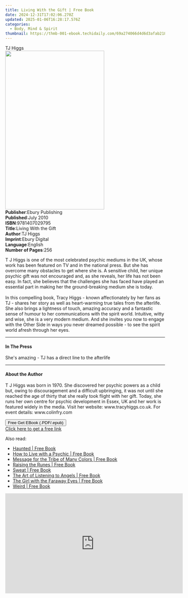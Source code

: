 ```yaml
---
title: Living With the Gift | Free Book
date: 2024-12-31T17:02:06.270Z
updated: 2025-01-06T16:28:17.576Z
categories:
  - Body, Mind & Spirit
thumbnail: https://thmb-001-ebook.techidaily.com/69a274066d4d6d3afab2181ed0ddea70517df963e47f1f322b7b7f159e5e444e.jpg
---
```

<main id="book-container">
  <div class="flex flex-col">
    <div class="book-brief flex-1 py-6 px-4 sm:p-6 md:py-10 md:px-8">
      <!-- brief-->
      <div class="book-brief-main">TJ Higgs</div>
    </div>
    <div
      class="book-meta-info flex-1 grid gap-4 col-start-1 col-end-3 row-start-1 sm:mb-6 sm:grid-cols-4 lg:gap-6 lg:col-start-2 lg:row-end-6 lg:row-span-6 lg:mb-0"
    >
      <div
        class="book-meta-info-left place-content-center mt-4 p-4 text-sm leading-6 col-start-2 col-span-2 dark:text-slate-400"
      >
        <img
          class="w-full h-500 object-cover rounded-lg sm:h-255 sm:col-span-2 lg:col-span-full"
          src="https://img-001-ebook.techidaily.com/db55b873be309b40ca42c9200793b5930ee90d7e591838e490a13c427a2cfef0.jpg"
          alt=""
          width="312"
          height="500"
        />
      </div>
      <div
        class="book-meta-info-right mt-2 col-start-1 row-start-2 col-span-3 self-center"
      >
        <!-- meta data  -->
        <div class="flex flex-col px-4 md:px-8">
          <div class="flex-1">
            <strong>Publisher</strong>:<span class="px-2"
              >Ebury Publishing</span
            >
          </div>
          <div class="flex-1">
            <strong>Published</strong>:<span class="px-2">July 2010</span>
          </div>
          <div class="flex-1">
            <strong>ISBN</strong>:<span class="px-2">9781407029795</span>
          </div>
          <div class="flex-1">
            <strong>Title</strong>:<span class="px-2"
              >Living With the Gift</span
            >
          </div>
          <div class="flex-1">
            <strong>Author</strong>:<span class="px-2">TJ Higgs</span>
          </div>
          <div class="flex-1">
            <strong>Imprint</strong>:<span class="px-2">Ebury Digital</span>
          </div>
          <div class="flex-1">
            <strong>Language</strong>:<span class="px-2">English</span>
          </div>
          <div class="flex-1">
            <strong>Number of Pages</strong>:<span class="px-2">256</span>
          </div>
        </div>
      </div>
    </div>
    <div class="book-description flex-1 py-6 px-4 sm:p-6 md:py-10 md:px-8">
      <div class="book-description-main">
        <div accordion-content="" id="description">
          <p>
            T J Higgs is one of the most celebrated psychic mediums in the UK,
            whose work has been featured on TV and in the national press. But
            she has overcome many obstacles to get where she is. A sensitive
            child, her unique psychic gift was not encouraged and, as she
            reveals, her life has not been easy. In fact, she believes that the
            challenges she has faced have played an essential part in making her
            the ground-breaking medium she is today.<br /><br />In this
            compelling book, Tracy Higgs - known affectionately by her fans as
            TJ - shares her story as well as heart-warming true tales from the
            afterlife. She also brings a lightness of touch, amazing accuracy
            and a fantastic sense of humour to her communications with the
            spirit world. Intuitive, witty and wise, she is a very modern
            medium. And she invites you now to engage with the Other Side in
            ways you never dreamed possible - to see the spirit world afresh
            through her eyes.
          </p>
        </div>
      </div>
    </div>
    <div class="book-excerpts flex-1 py-6 px-4 sm:p-6 md:py-10 md:px-8">
      <!-- excerpts-->
      <div class="book-excerpts-main">
        <hr />
        <h4 class="placeholder placeholder-heading">
          <span>In The Press</span>
        </h4>
        <p>She's amazing - TJ has a direct line to the afterlife</p>
      </div>
    </div>
    <div class="book-about-author flex-1 py-6 px-4 sm:p-6 md:py-10 md:px-8">
      <!-- about author-->
      <div class="book-main-author-main">
        <hr />
        <h4 class="placeholder placeholder-heading">
          <span>About the Author</span>
        </h4>
        <p>
          T J Higgs was born in 1970. She discovered her psychic powers as a
          child but, owing to discouragement and a difficult upbringing, it was
          not until she reached the age of thirty that she really took flight
          with her gift. Today, she runs her own centre for psychic development
          in Essex, UK and her work is featured widely in the media. Visit her
          website: www.tracyhiggs.co.uk. For event details: www.colinfry.com
        </p>
      </div>
    </div>
    <div class="book-free-get flex-1 py-6 px-4 sm:p-6 md:py-10 md:px-8">
      <button
        id="btn-free-get"
        class="bg-blue-500 hover:bg-blue-700 text-white font-bold py-2 px-4 rounded"
      >
        Free Get EBook (.PDF/.epub)
      </button>
      <div id="countdown-display" class="px-2 text-lg mt-2"></div>
      <a
        id="free-link"
        class="hidden bg-blue-500 hover:bg-blue-700 text-white font-bold py-2 px-4 rounded"
        href="https://www.ebooks.com/en-us/book/607518/living-with-the-gift/tj-higgs/"
        target="_blank"
        >Click here to get a free link</a
      >
    </div>
    <script>
      let countdownTime = 0;
      let countdownInterval = null;
      document
        .getElementById('btn-free-get')
        .addEventListener('click', startCountdown);
      function startCountdown() {
        countdownTime = new Date().getTime() + 60000 * 3;
        countdownInterval = setInterval(updateCountdown, 1000);
        document.getElementById('btn-free-get').disabled = true;
        document
          .getElementById('btn-free-get')
          .classList.add('bg-gray-500', 'cursor-not-allowed');
      }
      function updateCountdown() {
        let currentTime = new Date().getTime();
        let timeLeft = countdownTime - currentTime;
        let secondsLeft = Math.floor(timeLeft / 1000);
        document.getElementById('countdown-display').innerHTML =
          `Remaining time: ${secondsLeft} seconds.`;
        if (secondsLeft <= 0) {
          clearInterval(countdownInterval);
          document.getElementById('btn-free-get').classList.add('hidden');
          document.getElementById('free-link').classList.remove('hidden');
          document.getElementById('countdown-display').innerHTML = '';
        }
      }
    </script>
  </div>
</main>

<ins class="adsbygoogle"
      style="display:block"
      data-ad-client="ca-pub-7571918770474297"
      data-ad-slot="8358498916"
      data-ad-format="auto"
      data-full-width-responsive="true"></ins>
    

<span class="atpl-alsoreadstyle">Also read:</span>
<div><ul>
<li><a href="https://novels-ebooks.techidaily.com/209850892-9781635357530-haunted/"><u>Haunted | Free Book</u></a></li>
<li><a href="https://novels-ebooks.techidaily.com/209850928-9781945031014-how-to-live-with-a-psychic/"><u>How to Live with a Psychic | Free Book</u></a></li>
<li><a href="https://novels-ebooks.techidaily.com/209850921-9780983696414-message-for-the-tribe-of-many-colors/"><u>Message for the Tribe of Many Colors | Free Book</u></a></li>
<li><a href="https://novels-ebooks.techidaily.com/209850877-9781946054012-raising-the-runes/"><u>Raising the Runes | Free Book</u></a></li>
<li><a href="https://novels-ebooks.techidaily.com/209850935-9780997261059-sweat/"><u>Sweat | Free Book</u></a></li>
<li><a href="https://novels-ebooks.techidaily.com/209850843-9781945252150-the-art-of-listening-to-angels/"><u>The Art of Listening to Angels | Free Book</u></a></li>
<li><a href="https://novels-ebooks.techidaily.com/209850903-9781944056377-the-girl-with-the-faraway-eyes/"><u>The Girl with the Faraway Eyes | Free Book</u></a></li>
<li><a href="https://novels-ebooks.techidaily.com/209850936-9780648101710-weird/"><u>Weird | Free Book</u></a></li>
</ul></div>

<!-- affiliate ads begin -->
<iframe width="560" height="315" src="https://www.youtube.com/embed/qv4Qm7kpeMs?si=9fv5SOS5a2DvixTK" title="YouTube video player" frameborder="0" allow="accelerometer; autoplay; clipboard-write; encrypted-media; gyroscope; picture-in-picture; web-share" referrerpolicy="strict-origin-when-cross-origin" allowfullscreen></iframe>
<!-- affiliate ads end -->


